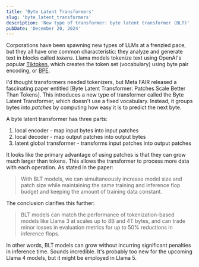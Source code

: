 ```yaml
---
title: 'Byte Latent Transformers'
slug: 'byte_latent_transformers'
description: 'New type of transformer: byte latent transformer (BLT)'
pubDate: 'December 20, 2024'
---
```


Corporations have been spawning new types of LLMs at a frenzied pace, but they all have one common characteristic: they analyze and generate text in blocks called *tokens*. Llama models tokenize text using OpenAI's popular [Tiktoken](https://github.com/openai/tiktoken), which creates the token set (vocabulary) using byte pair encoding, or [BPE](https://en.wikipedia.org/wiki/Byte_pair_encoding).

I'd thought transformers needed tokenizers, but Meta FAIR released a fascinating paper entitled [Byte Latent Transformer: Patches Scale Better Than Tokens]. This introduces a new type of transformer called the Byte Latent Transformer, which doesn't use a fixed vocabulary. Instead, it groups bytes into *patches* by computing how easy it is to predict the next byte. 

A byte latent transformer has three parts:
1. local encoder - map input bytes into input patches
2. local decoder - map output patches into output bytes
3. latent global transformer - transforms input patches into output patches 

It looks like the primary advantage of using patches is that they can grow much larger than tokens. This allows the transformer to process more data with each operation. As stated in the paper:

>With BLT models, we can simultaneously increase model size and patch size while maintaining the same
training and inference flop budget and keeping the amount of training data constant.

The conclusion clarifies this further: 

>BLT models can match the performance of tokenization-based models like Llama 3 at scales up to 8B and 4T bytes, and can trade minor losses in evaluation metrics for up to 50% reductions in inference flops.

In other words, BLT models can grow without incurring significant penalties in inference time. Sounds incredible. It's probably too new for the upcoming Llama 4 models, but it might be employed in Llama 5.